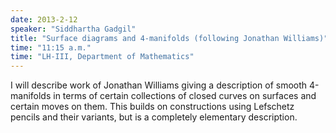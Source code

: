 ```yaml
---
date: 2013-2-12
speaker: "Siddhartha Gadgil"
title: "Surface diagrams and 4-manifolds (following Jonathan Williams)"
time: "11:15 a.m." 
time: "LH-III, Department of Mathematics"
---
```

I will describe work of Jonathan Williams giving a description of
smooth 4-manifolds in terms of certain collections of closed curves on
surfaces and certain moves on them. This builds on constructions using
Lefschetz pencils and their variants, but is a completely elementary
description.

